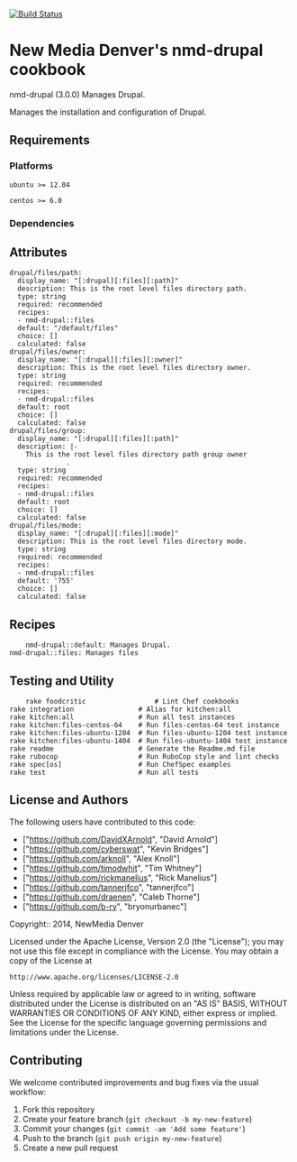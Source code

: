 [![Build Status](https://travis-ci.org/newmediadenver/drupal.svg?branch=3.x)](https://travis-ci.org/newmediadenver/drupal)

New Media Denver's nmd-drupal cookbook
=============================

nmd-drupal (3.0.0) Manages Drupal.

Manages the installation and configuration of Drupal.

Requirements
------------

### Platforms

`ubuntu >= 12.04`

`centos >= 6.0`

### Dependencies


Attributes
----------

    drupal/files/path: 
      display_name: "[:drupal][:files][:path]"
      description: This is the root level files directory path.
      type: string
      required: recommended
      recipes:
      - nmd-drupal::files
      default: "/default/files"
      choice: []
      calculated: false
    drupal/files/owner: 
      display_name: "[:drupal][:files][:owner]"
      description: This is the root level files directory owner.
      type: string
      required: recommended
      recipes:
      - nmd-drupal::files
      default: root
      choice: []
      calculated: false
    drupal/files/group: 
      display_name: "[:drupal][:files][:path]"
      description: |-
        This is the root level files directory path group owner
                  .
      type: string
      required: recommended
      recipes:
      - nmd-drupal::files
      default: root
      choice: []
      calculated: false
    drupal/files/mode: 
      display_name: "[:drupal][:files][:mode]"
      description: This is the root level files directory mode.
      type: string
      required: recommended
      recipes:
      - nmd-drupal::files
      default: '755'
      choice: []
      calculated: false
    

Recipes
-------

        nmd-drupal::default: Manages Drupal.
    nmd-drupal::files: Manages files
    

Testing and Utility
-------

        rake foodcritic                 # Lint Chef cookbooks
    rake integration                # Alias for kitchen:all
    rake kitchen:all                # Run all test instances
    rake kitchen:files-centos-64    # Run files-centos-64 test instance
    rake kitchen:files-ubuntu-1204  # Run files-ubuntu-1204 test instance
    rake kitchen:files-ubuntu-1404  # Run files-ubuntu-1404 test instance
    rake readme                     # Generate the Readme.md file
    rake rubocop                    # Run RuboCop style and lint checks
    rake spec[os]                   # Run ChefSpec examples
    rake test                       # Run all tests


License and Authors
------------------

The following users have contributed to this code: 
*   ["https://github.com/DavidXArnold", "David Arnold"]
*   ["https://github.com/cyberswat", "Kevin Bridges"]
*   ["https://github.com/arknoll", "Alex Knoll"]
*   ["https://github.com/timodwhit", "Tim Whitney"]
*   ["https://github.com/rickmanelius", "Rick Manelius"]
*   ["https://github.com/tannerjfco", "tannerjfco"]
*   ["https://github.com/draenen", "Caleb Thorne"]
*   ["https://github.com/b-ry", "bryonurbanec"]


Copyright:: 2014, NewMedia Denver

Licensed under the Apache License, Version 2.0 (the "License");
you may not use this file except in compliance with the License.
You may obtain a copy of the License at

    http://www.apache.org/licenses/LICENSE-2.0

Unless required by applicable law or agreed to in writing, software
distributed under the License is distributed on an "AS IS" BASIS,
WITHOUT WARRANTIES OR CONDITIONS OF ANY KIND, either express or implied.
See the License for the specific language governing permissions and
limitations under the License.

Contributing
------------

We welcome contributed improvements and bug fixes via the usual workflow:

1. Fork this repository
2. Create your feature branch (`git checkout -b my-new-feature`)
3. Commit your changes (`git commit -am 'Add some feature'`)
4. Push to the branch (`git push origin my-new-feature`)
5. Create a new pull request
